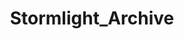 ---
title: Stormlight_Archive
crosslinks:
- Cosmere
- cosmere
- Fantasy
- books
- brandonsanderson
- youtubefactsbot
- u_imguralbumbot
- imaginarycosmere
- xkcd
- '2013'
- Art
- pics
- livven
- youtubot
- EarthPorn
- interestingasfuck
- Mistborn
- whowouldwin
- latin
- woahdude
---